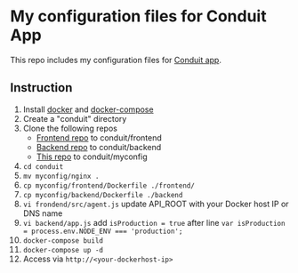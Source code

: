 # My configuration files for Conduit App

This repo includes my configuration files for [Conduit app](https://github.com/gothinkster/realworld).

## Instruction

1. Install [docker](https://docs.docker.com/engine/install/) and [docker-compose](https://docs.docker.com/compose/install/)
2. Create a "conduit" directory
3. Clone the following repos
   - [Frontend repo](https://github.com/gothinkster/react-redux-realworld-example-app.git) to conduit/frontend
   - [Backend repo](https://github.com/gothinkster/node-express-realworld-example-app.git) to conduit/backend
   - [This repo](https://github.com/sfitpro/conduit.git) to conduit/myconfig
4. `cd conduit`
5. `mv myconfig/nginx .`
6. `cp myconfig/frontend/Dockerfile ./frontend/`
7. `cp myconfig/backend/Dockerfile ./backend`
8. `vi frondend/src/agent.js` update API_ROOT with your Docker host IP or DNS name
9. `vi backend/app.js` add `isProduction = true` after line `var isProduction = process.env.NODE_ENV === 'production';`
10. `docker-compose build`
11. `docker-compose up -d`
12. Access via `http://<your-dockerhost-ip>`
